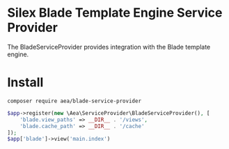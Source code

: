 # Silex Blade Template Engine Service Provider
The BladeServiceProvider provides integration with the Blade template engine.

# Install
```
composer require aea/blade-service-provider
```

```php
$app->register(new \Aea\ServiceProvider\BladeServiceProvider(), [
    'blade.view_paths' => __DIR__ . '/views',
    'blade.cache_path' => __DIR__ . '/cache'
]);
$app['blade']->view('main.index')
```